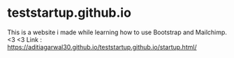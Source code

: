 # teststartup.github.io
This is a website i made while learning how to use Bootstrap and Mailchimp. <3 <3
Link : https://aditiagarwal30.github.io/teststartup.github.io/startup.html/

